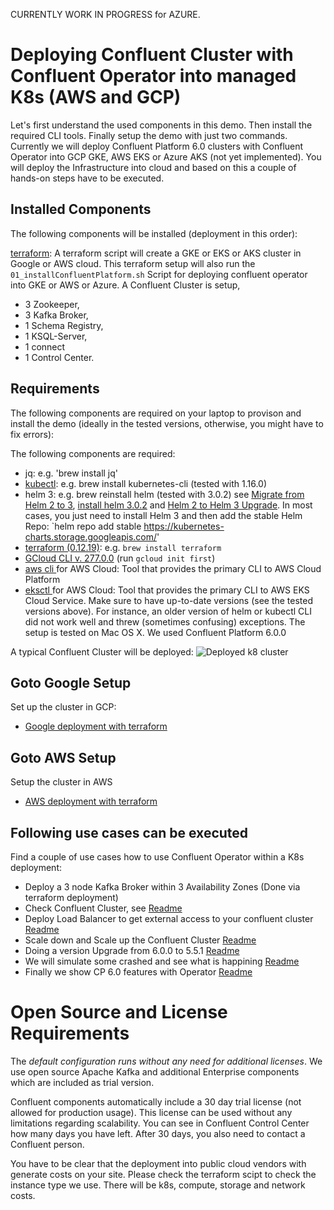 
CURRENTLY WORK IN PROGRESS for AZURE.

# Deploying Confluent Cluster with Confluent Operator into managed K8s (AWS and GCP)

Let's first understand the used components in this demo. Then install the required CLI tools. Finally setup the demo with just two commands.
Currently we will deploy Confluent Platform 6.0 clusters with Confluent Operator into GCP GKE, AWS EKS or Azure AKS (not yet implemented).
You will deploy the Infrastructure into cloud and based on this a couple of hands-on steps have to be executed.

## Installed Components

The following components will be installed (deployment in this order):

[terraform](terraform): A terraform script will create a GKE or EKS or AKS cluster in Google or AWS cloud. 
This terraform setup will also run the `01_installConfluentPlatform.sh` Script for deploying confluent operator into GKE or AWS or Azure. 
A Confluent Cluster is setup, 
* 3 Zookeeper, 
* 3 Kafka Broker, 
* 1 Schema Registry, 
* 1 KSQL-Server, 
* 1 connect
* 1 Control Center.

## Requirements

The following components are required on your laptop to provison and install the demo (ideally in the tested versions, otherwise, you might have to fix errors):

The following components are required:

* jq: e.g. 'brew install jq'
* [kubectl](https://kubernetes.io/docs/tasks/tools/install-kubectl/): e.g. brew install kubernetes-cli (tested with 1.16.0)
* helm 3: e.g. brew reinstall helm (tested with 3.0.2) see [Migrate from Helm 2 to 3](https://helm.sh/blog/migrate-from-helm-v2-to-helm-v3/), [install helm 3.0.2](https://helm.sh/docs/intro/install/) and [Helm 2 to Helm 3 Upgrade](https://runkiss.blogspot.com/2019/12/helm-2-to-helm-3-updates.html). In most cases, you just need to install Helm 3 and then add the stable Helm Repo: `helm repo add stable https://kubernetes-charts.storage.googleapis.com/'
* [terraform (0.12.19)](https://www.terraform.io/downloads.html): e.g. `brew install terraform`
* [GCloud CLI v. 277.0.0](https://cloud.google.com/sdk/docs/quickstart-macos) (run `gcloud init first`)
* [aws cli ](https://docs.aws.amazon.com/cli/latest/userguide/cli-chap-install.html) for AWS Cloud: Tool that provides the primary CLI to AWS Cloud Platform
* [eksctl ](https://docs.aws.amazon.com/eks/latest/userguide/getting-started-eksctl.html) for AWS Cloud: Tool that provides the primary CLI to AWS EKS Cloud Service.
Make sure to have up-to-date versions (see the tested versions above). For instance, an older version of helm or kubectl CLI did not work well and threw (sometimes confusing) exceptions.
The setup is tested on Mac OS X. We used Confluent Platform 6.0.0

A typical Confluent Cluster will be deployed:
![Deployed k8 cluster](images/k8s_cluster.png)

## Goto Google Setup
Set up the cluster in GCP:
* [Google deployment with terraform](terraform/gcp)

## Goto AWS Setup
Setup the cluster in AWS
* [AWS deployment with terraform](terraform/aws)


## Following use cases can be executed 

Find a couple of use cases how to use Confluent Operator within a K8s deployment:
 * Deploy a 3 node Kafka Broker within 3 Availability Zones (Done via terraform deployment)
 * Check Confluent Cluster, see [Readme](usecases/confluentREADME.md)
 * Deploy Load Balancer to get external access to your confluent cluster [Readme](usecases/README_LB.md)
 * Scale down and Scale up the Confluent Cluster [Readme](usecases/README_SCALE.md)
 * Doing a version Upgrade from 6.0.0 to 5.5.1 [Readme](usecases/README_UPGRADE.md)
 * We will simulate some crashed and see what is happining [Readme](usecases/README_SelfHealing.md)
 * Finally we show CP 6.0 features with Operator [Readme](usecases/README_60_features.md)


# Open Source and License Requirements

The *default configuration runs without any need for additional licenses*. We use open source Apache Kafka and additional Enterprise components which are included as trial version. 

Confluent components automatically include a 30 day trial license (not allowed for production usage). This license can be used without any limitations regarding scalability. You can see in Confluent Control Center how many days you have left. After 30 days, you also need to contact a Confluent person.

You have to be clear that the deployment into public cloud vendors with generate costs on your site. Please check the terraform scipt to check the instance type we use. There will be k8s, compute, storage and network costs.